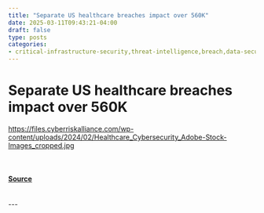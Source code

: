 ```yaml
---
title: "Separate US healthcare breaches impact over 560K"
date: 2025-03-11T09:43:21-04:00
draft: false
type: posts
categories: 
- critical-infrastructure-security,threat-intelligence,breach,data-security
---
```

# Separate US healthcare breaches impact over 560K
https://files.cyberriskalliance.com/wp-content/uploads/2024/02/Healthcare_Cybersecurity_Adobe-Stock-Images_cropped.jpg
<br/>

<br/>


#### [Source](https://www.scworld.com/brief/separate-us-healthcare-breaches-impact-over-560k)

<br/>
---
